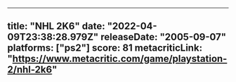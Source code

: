 
---
title: "NHL 2K6"
date: "2022-04-09T23:38:28.979Z"
releaseDate: "2005-09-07"
platforms: ["ps2"]
score: 81
metacriticLink: "https://www.metacritic.com/game/playstation-2/nhl-2k6"
---
